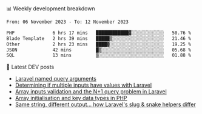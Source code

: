 📊 Weekly development breakdown
<!--START_SECTION:waka-->

```txt
From: 06 November 2023 - To: 12 November 2023

PHP              6 hrs 17 mins   ████████████▓░░░░░░░░░░░░   50.76 %
Blade Template   2 hrs 39 mins   █████▒░░░░░░░░░░░░░░░░░░░   21.46 %
Other            2 hrs 23 mins   ████▓░░░░░░░░░░░░░░░░░░░░   19.25 %
JSON             42 mins         █▒░░░░░░░░░░░░░░░░░░░░░░░   05.68 %
SQL              13 mins         ▒░░░░░░░░░░░░░░░░░░░░░░░░   01.88 %
```

<!--END_SECTION:waka-->

📕 Latest DEV posts
<!-- BLOG-POST-LIST:START -->
- [Laravel named query arguments](https://dev.to/michaelvickersuk/laravel-named-query-arguments-28kd)
- [Determining if multiple inputs have values with Laravel](https://dev.to/michaelvickersuk/determining-if-multiple-inputs-have-values-with-laravel-km6)
- [Array inputs validation and the N+1 query problem in Laravel](https://dev.to/michaelvickersuk/array-inputs-validation-and-the-n1-query-problem-in-laravel-2agb)
- [Array initialisation and key data types in PHP](https://dev.to/michaelvickersuk/array-initialisation-and-key-data-types-in-php-1e5b)
- [Same string, different output... how Laravel&#39;s slug &amp; snake helpers differ](https://dev.to/michaelvickersuk/same-string-different-output-how-laravels-slug-snake-helpers-differ-1ccj)
<!-- BLOG-POST-LIST:END -->
